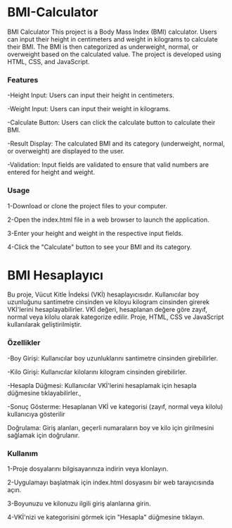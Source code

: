 # BMI-Calculator
BMI Calculator
This project is a Body Mass Index (BMI) calculator. Users can input their height in centimeters and weight in kilograms to calculate their BMI. The BMI is then categorized as underweight, normal, or overweight based on the calculated value. The project is developed using HTML, CSS, and JavaScript.

<h3>Features</h3>

-Height Input: Users can input their height in centimeters.

-Weight Input: Users can input their weight in kilograms.

-Calculate Button: Users can click the calculate button to calculate their BMI.

-Result Display: The calculated BMI and its category (underweight, normal, or overweight) are displayed to the user.

-Validation: Input fields are validated to ensure that valid numbers are entered for height and weight.

<h3>Usage</h3>

1-Download or clone the project files to your computer.

2-Open the index.html file in a web browser to launch the application.

3-Enter your height and weight in the respective input fields.

4-Click the "Calculate" button to see your BMI and its category.





<h1>BMI Hesaplayıcı</h1>
Bu proje, Vücut Kitle İndeksi (VKİ) hesaplayıcısıdır. Kullanıcılar boy uzunluğunu santimetre cinsinden ve kiloyu kilogram cinsinden girerek VKİ'lerini hesaplayabilirler. VKİ değeri, hesaplanan değere göre zayıf, normal veya kilolu olarak kategorize edilir. Proje, HTML, CSS ve JavaScript kullanılarak geliştirilmiştir.

<h3>Özellikler</h3>

-Boy Girişi: Kullanıcılar boy uzunluklarını santimetre cinsinden girebilirler.

-Kilo Girişi: Kullanıcılar kilolarını kilogram cinsinden girebilirler.

-Hesapla Düğmesi: Kullanıcılar VKİ'lerini hesaplamak için hesapla düğmesine tıklayabilirler.,

-Sonuç Gösterme: Hesaplanan VKİ ve kategorisi (zayıf, normal veya kilolu) kullanıcıya gösterilir

Doğrulama: Giriş alanları, geçerli numaraların boy ve kilo için girilmesini sağlamak için doğrulanır.

<h3>Kullanım</h3>

1-Proje dosyalarını bilgisayarınıza indirin veya klonlayın.

2-Uygulamayı başlatmak için index.html dosyasını bir web tarayıcısında açın.

3-Boyunuzu ve kilonuzu ilgili giriş alanlarına girin.

4-VKİ'nizi ve kategorisini görmek için "Hesapla" düğmesine tıklayın.



